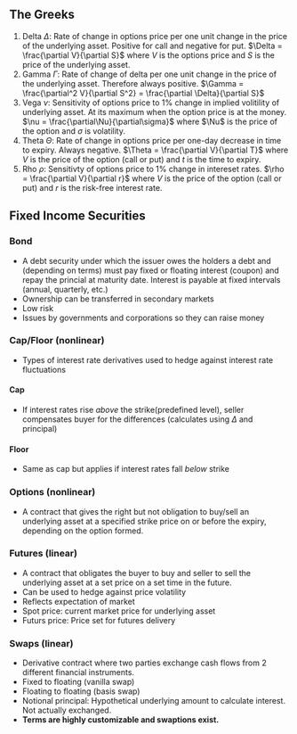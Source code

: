 ## The Greeks

1. Delta $\Delta$: Rate of change in options price per one unit change in the price of the underlying asset. Positive for call and negative for put. $\Delta = \frac{\partial V}{\partial S}$ where $V$ is the options price and $S$ is the price of the underlying asset.
2. Gamma $\Gamma$: Rate of change of delta per one unit change in the price of the underlying asset. Therefore always positive. $\Gamma = \frac{\partial^2 V}{\partial S^2} = \frac{\partial \Delta}{\partial S}$
3. Vega $\nu$: Sensitivity of options price to 1% change in implied volitility of underlying asset. At its maximum when the option price is at the money. $\nu = \frac{\partial\Nu}{\partial\sigma}$ where $\Nu$ is the price of the option and $\sigma$ is volatility.
4. Theta $\Theta$: Rate of change in options price per one-day decrease in time to expiry. Always negative. $\Theta = \frac{\partial V}{\partial T}$ where $V$ is the price of the option (call or put) and $t$ is the time to expiry.
5. Rho $\rho$: Sensitivty of options price to 1% change in intereset rates. $\rho = \frac{\partial V}{\partial r}$ where $V$ is the price of the option (call or put) and $r$ is the risk-free interest rate.

## Fixed Income Securities

### Bond

- A debt security under which the issuer owes the holders a debt and (depending on terms) must pay fixed or floating interest (coupon) and repay the princial at maturity date. Interest is payable at fixed intervals (annual, quarterly, etc.)
- Ownership can be transferred in secondary markets
- Low risk
- Issues by governments and corporations so they can raise money

### Cap/Floor (nonlinear)

- Types of interest rate derivatives used to hedge against interest rate fluctuations

#### Cap

- If interest rates rise *above* the strike(predefined level), seller compensates buyer for the differences (calculates using $\Delta$ and principal)

#### Floor

- Same as cap but applies if interest rates fall *below* strike

### Options (nonlinear)

- A contract that gives the right but not obligation to buy/sell an underlying asset at a specified strike price on or before the expiry, depending on the option formed.

### Futures (linear)

- A contract that obligates the buyer to buy and seller to sell the underlying asset at a set price on a set time in the future.
- Can be used to hedge against price volatility
- Reflects expectation of market
- Spot price: current market price for underlying asset
- Futurs price: Price set for futures delivery

### Swaps (linear)

- Derivative contract where two parties exchange cash flows from 2 different financial instruments.
- Fixed to floating (vanilla swap)
- Floating to floating (basis swap)
- Notional principal: Hypothetical underlying amount to calculate interest. Not actually exchanged.
- **Terms are highly customizable and swaptions exist.**